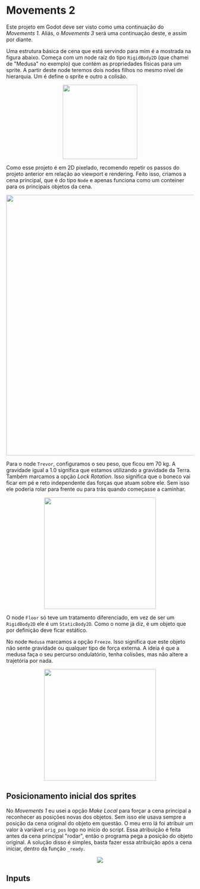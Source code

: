 # Movements 2

Este projeto em Godot deve ser visto como uma continuação do *Movements 1*. Aliás, o *Movements 3* será uma continuação deste, e assim por diante. 

Uma estrutura básica de cena que está servindo para mim é a mostrada na figura abaixo. Começa com um node raíz do tipo `RigidBody2D` (que chamei de "Medusa" no exemplo) que contém as propriedades físicas para um sprite. A partir deste node teremos dois nodes filhos no mesmo nível de hierarquia. Um é define o sprite e outro a colisão. 

<p align="center">
  <img src="https://github.com/user-attachments/assets/f84c431f-ed30-4d49-a3fc-9240b6fe6d87" width="200"/>
</p>

Como esse projeto é em 2D pixelado, recomendo repetir os passos do projeto anterior em relação ao viewport e rendering. Feito isso, criamos a cena principal, que é do tipo `Node` e apenas funciona como um conteiner para os principais objetos da cena. 

<p align="center">
  <img src="https://github.com/user-attachments/assets/00781df1-2785-451f-9475-e3624b6b0934" width="700"/>  
</p>

Para o node `Trevor`, configuramos o seu peso, que ficou em 70 kg. A gravidade igual a 1.0 significa que estamos utilizando a gravidade da Terra. Também marcamos a opção *Lock Rotation*. Isso significa que o boneco vai ficar em pé e reto independente das forças que atuam sobre ele. Sem isso ele poderia rolar para frente ou para trás quando começasse a caminhar.

<p align="center">
    <img src="https://github.com/user-attachments/assets/6d7e357b-4ae5-4f61-b0f9-3fe7f0b09731" width="300">
</p>

O node `Floor` só teve um tratamento diferenciado, em vez de ser um `RigidBody2D` ele é um `StaticBody2D`. Como o nome já diz, é um objeto que por definição deve ficar estático. 

No node `Medusa` marcamos a opção `Freeze`. Isso significa que este objeto não sente gravidade ou qualquer tipo de força externa. A ideia é que a medusa faça o seu percurso ondulatório, tenha colisões, mas não altere a trajetória por nada. 

<p align="center">
    <img src="https://github.com/user-attachments/assets/66ed09bf-035b-4bda-84e0-83e0aaaea4bd" width="300">
</p>

## Posicionamento inicial dos sprites

No *Movements 1* eu usei a opção *Make Local* para forçar a cena principal a reconhecer as posições novas dos objetos. Sem isso ele usava sempre a posição da cena original do objeto em questão. O meu erro lá foi atribuir um valor à variável `orig_pos` logo no início do script. Essa atribuição é feita antes da cena principal "rodar", então o programa pega a posição do objeto original. A solução disso é simples, basta fazer essa atribuição após a cena iniciar, dentro da função `_ready`. 

<p align="center">
    <img src="https://github.com/user-attachments/assets/5c64faad-ddd2-4e76-b974-a8c31881d619">
</p>

## Inputs



